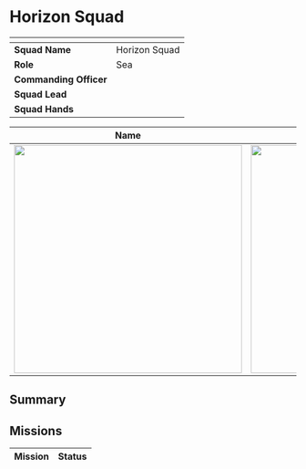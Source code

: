 # Horizon Squad

| []() | |
| --- | --- |
| **Squad Name** | Horizon Squad | squad.2
| **Role** | Sea |
| **Commanding Officer** | |
| **Squad Lead** | |
| **Squad Hands** | |

| Name | Name | Name | Name |
|:---:|:---:|:---:|:---:|
| <img src="https://raw.githubusercontent.com/jesskelsall/astarus-images/main/people/portraits/imageid.png" height="400" /> | <img src="https://raw.githubusercontent.com/jesskelsall/astarus-images/main/people/portraits/imageid.png" height="400" /> | <img src="https://raw.githubusercontent.com/jesskelsall/astarus-images/main/people/portraits/imageid.png" height="400" /> | <img src="https://raw.githubusercontent.com/jesskelsall/astarus-images/main/people/portraits/imageid.png" height="400" /> |

## Summary

## Missions

| Mission | Status |
| --- | --- |
